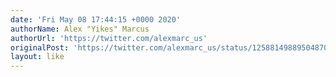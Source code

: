 ```yaml
---
date: 'Fri May 08 17:44:15 +0000 2020'
authorName: Alex "Yikes" Marcus
authorUrl: 'https://twitter.com/alexmarc_us'
originalPost: 'https://twitter.com/alexmarc_us/status/1258814988950487040'
layout: like
---
```

